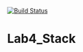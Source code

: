 [![Build Status](https://travis-ci.org/akruglov18/Lab4_Queue.svg?branch=new)](https://travis-ci.org/akruglov18/Lab4_Queue)

# Lab4_Stack